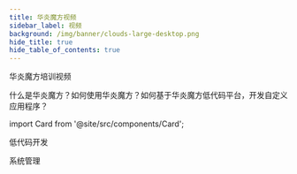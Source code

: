 ```yaml
---
title: 华炎魔方视频
sidebar_label: 视频
background: /img/banner/clouds-large-desktop.png
hide_title: true
hide_table_of_contents: true
---
```


<div class="text-center">
  <p class="mt- text-3xl leading-9 font-extrabold text-black sm:text-4xl sm:leading-10 lg:text-5xl lg:leading-none">
    华炎魔方培训视频
  </p>
  <p class="mt-3 max-w-4xl mx-auto text-xl leading-7 text-gray-500 sm:mt-5 sm:text-2xl sm:leading-8">
    什么是华炎魔方？如何使用华炎魔方？如何基于华炎魔方低代码平台，开发自定义应用程序？
  </p>
</div>

import Card from '@site/src/components/Card';

<div class="mt-12 grid gap-5 max-w-lg mx-auto md:grid-cols-2 lg:max-w-none">

  <Card image="https://www-steedos-com.oss-accelerate.aliyuncs.com/videos/creator/steedos-guide.jpg"
    title="华炎魔方助力企业数字化转型"
    description="数字化转型需要摸着石头过河，业务部门每天都有新想法，每天都盼着新需求尽快交付，"
    category="华炎魔方"
    href="/videos/steedos-digital-transformation/"/>

  <Card image="https://www-steedos-com.oss-accelerate.aliyuncs.com/videos/creator/steedos-platform-features.jpg"
    title="华炎魔方十大引擎，开发效率提升十倍"
    description="低代码开发是一种全新的开发方式，通过把标准功能组件化，业务需求配置化，改变应用交付和管理的模式，大大缩减应用交付的周期。"
    category="华炎魔方"
    href="/videos/steedos-platform-features/"/>

</div>


<p class="pt-10 text-2xl leading-9 font-extrabold text-black sm:text-4xl sm:leading-10 lg:text-3xl lg:leading-none">
  低代码开发
</p>

<div class="mt-6 mb-6 grid gap-5 max-w-lg mx-auto md:grid-cols-2 lg:grid-cols-2 lg:max-w-none">

  <Card image="https://www-steedos-com.oss-accelerate.aliyuncs.com/videos/creator/steedos-object-manager.jpg"
    title="如何创建自定义应用程序"
    category="低代码开发"
    href="/videos/lesson-object/"/>

  <Card image="https://www-steedos-com.oss-accelerate.aliyuncs.com/videos/creator/steedos-object-relationship.jpg"
    title="如何定义相关表"
    category="低代码开发"
    href="/videos/lesson-object-relationship/"/>
    
</div>

<p class="pt-10 text-2xl leading-9 font-extrabold text-black sm:text-4xl sm:leading-10 lg:text-3xl lg:leading-none">
  系统管理
</p>

<div class="mt-6 mb-6 grid gap-5 max-w-lg mx-auto md:grid-cols-2 lg:grid-cols-2 lg:max-w-none">

  <Card image="https://www-steedos-com.oss-accelerate.aliyuncs.com/videos/workflow/admin-contracts.jpg"
    title="如何设计审批流程"
    category="系统管理"
    href="/videos/workflow/admin-contracts/"/>

  <Card image="https://www-steedos-com.oss-accelerate.aliyuncs.com/videos/workflow/user-contracts.jpg"
    title="如何填单和审批"
    category="系统管理"
    href="/videos/workflow/user-contracts/"/>

</div>
